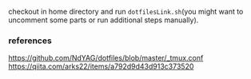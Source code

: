 checkout in home directory and run `dotfilesLink.sh`(you might want to uncomment some parts or run additional steps manually).

### references
https://github.com/NdYAG/dotfiles/blob/master/_tmux.conf
https://qiita.com/arks22/items/a792d9d43d913c373520



